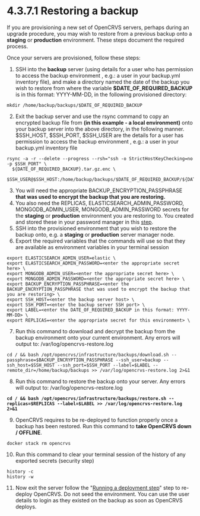 # 4.3.7.1 Restoring a backup

If you are provisioning a new set of OpenCRVS servers, perhaps during an upgrade procedure, you may wish to restore from a previous backup onto a **staging** or **production** environment. These steps document the required process.

Once your servers are provisioned, follow these steps:

1. SSH into the **backup** server (using details for a user who has permission to access the backup environment , e.g.: a user in your backup.yml inventory file), and make a directory named the date of the backup you wish to restore from where the variable **$DATE\_OF\_REQUIRED\_BACKUP** is in this format: YYYY-MM-DD, in the following provisioned directory:

```
mkdir /home/backup/backups/$DATE_OF_REQUIRED_BACKUP
```

2. Exit the backup server and use the rsync command to copy an encrypted backup file from **(in this example - a local environment)** onto your backup server into the above directory, in the following manner. $SSH\_HOST, $SSH\_PORT, $SSH\_USER are the details for a user has permission to access the backup environment , e.g.: a user in your backup.yml inventory file

```
rsync -a -r --delete --progress --rsh="ssh -o StrictHostKeyChecking=no -p $SSH_PORT" \
  ${DATE_OF_REQUIRED_BACKUP}.tar.gz.enc \
  $SSH_USER@$SSH_HOST:/home/backup/backups/$DATE_OF_REQUIRED_BACKUP/${DATE_OF_REQUIRED_BACKUP}.tar.gz.enc
```

3. You will need the appropriate BACKUP\_ENCRYPTION\_PASSPHRASE **that was used to encrypt the backup that you are restoring.**
4. You also need the REPLICAS, ELASTICSEARCH\_ADMIN\_PASSWORD, MONGODB\_ADMIN\_USER, MONGODB\_ADMIN\_PASSWORD secrets for the **staging** or **production** environment you are restoring to.  You created and stored these in your password manager in this [step](../4.3.4-create-a-github-environment/).
5. SSH into the provisioned environment that you wish to restore the backup onto, e.g. a **staging** or **production** server manager node.
6. Export the required variables that the commands will use so that they are available as environment variables in your terminal session

```
export ELASTICSEARCH_ADMIN_USER=elastic \
export ELASTICSEARCH_ADMIN_PASSWORD=<enter the appropriate secret here> \
export MONGODB_ADMIN_USER=<enter the appropriate secret here> \
export MONGODB_ADMIN_PASSWORD=<enter the appropriate secret here> \
export BACKUP_ENCRYPTION_PASSPHRASE=<enter the BACKUP_ENCRYPTION_PASSPHRASE that was used to encrypt the backup that you are restoring> \
export SSH_HOST=<enter the backup server host> \
export SSH_PORT=<enter the backup server SSH port> \
export LABEL=<enter the DATE_OF_REQUIRED_BACKUP in this format: YYYY-MM-DD> \
export REPLICAS=<enter the appropriate secret for this environment> \
```

7. Run this command to download and decrypt the backup from the backup environment onto your current environment.  Any errors will output to: /var/log/opencrvs-restore.log

```
cd / && bash /opt/opencrvs/infrastructure/backups/download.sh --passphrase=$BACKUP_ENCRYPTION_PASSPHRASE --ssh_user=backup --ssh_host=$SSH_HOST --ssh_port=$SSH_PORT --label=$LABEL --remote_dir=/home/backup/backups >> /var/log/opencrvs-restore.log 2>&1
```

8. Run this command to restore the backup onto your server.  Any errors will output to: /var/log/opencrvs-restore.log

<pre><code><strong>cd / &#x26;&#x26; bash /opt/opencrvs/infrastructure/backups/restore.sh --replicas=$REPLICAS --label=$LABEL >> /var/log/opencrvs-restore.log 2>&#x26;1
</strong></code></pre>

9. OpenCRVS requires to be re-deployed to function properly once a backup has been restored.  Run this command to **take OpenCRVS down / OFFLINE**.

```
docker stack rm opencrvs
```

10. Run this command to clear your terminal session of the history of any exported secrets (security step)

```
history -c
history -w
```

11. Now exit the server follow the "[Running a deployment step](../3.3.6-deploy-automated-and-manual/4.3.6.1-running-a-deployment.md)" step to re-deploy OpenCRVS.  Do not seed the environment.  You can use the user details to login as they existed on the backup as soon as OpenCRVS deploys.
